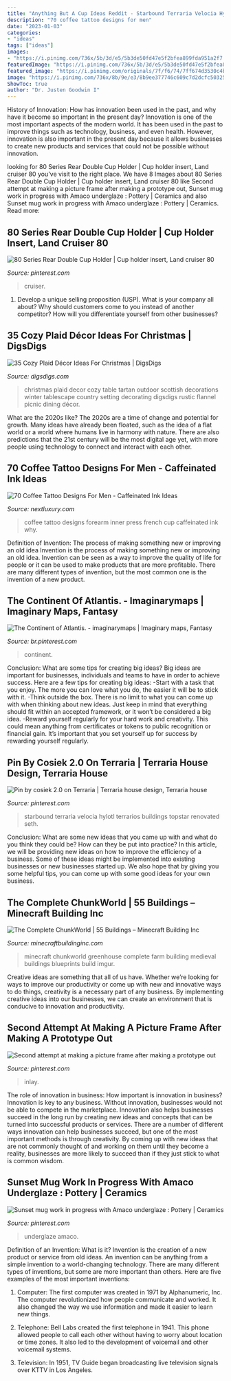 ```yaml
---
title: "Anything But A Cup Ideas Reddit - Starbound Terraria Velocia Hylotl Terrarios Buildings Topstar Renovated Seth"
description: "70 coffee tattoo designs for men"
date: "2023-01-03"
categories:
- "ideas"
tags: ["ideas"]
images:
- "https://i.pinimg.com/736x/5b/3d/e5/5b3de50fd47e5f2bfea899fda951a2f7.jpg"
featuredImage: "https://i.pinimg.com/736x/5b/3d/e5/5b3de50fd47e5f2bfea899fda951a2f7.jpg"
featured_image: "https://i.pinimg.com/originals/7f/f6/74/7ff674d3530c4b9e9654976d5030aa2e.jpg"
image: "https://i.pinimg.com/736x/8b/9e/e3/8b9ee377746c609c7d2dcfc50325034b.jpg"
ShowToc: true
author: "Dr. Justen Goodwin I"
---
```



History of Innovation: How has innovation been used in the past, and why have it become so important in the present day?
Innovation is one of the most important aspects of the modern world. It has been used in the past to improve things such as technology, business, and even health. However, innovation is also important in the present day because it allows businesses to create new products and services that could not be possible without innovation.

	

		
looking for 80 Series Rear Double Cup Holder | Cup holder insert, Land cruiser 80 you've visit to the right place. We have 8 Images about 80 Series Rear Double Cup Holder | Cup holder insert, Land cruiser 80 like Second attempt at making a picture frame after making a prototype out, Sunset mug work in progress with Amaco underglaze : Pottery | Ceramics and also Sunset mug work in progress with Amaco underglaze : Pottery | Ceramics. Read more:
		
    
## 80 Series Rear Double Cup Holder | Cup Holder Insert, Land Cruiser 80

<img loading=lazy src="https://i.pinimg.com/736x/89/2c/3a/892c3a5786fdfd9c8f06568e081efb3c.jpg" onerror="this.onerror=null;this.src='https://tse2.mm.bing.net/th?id=OIP.gSTwGH1dK0hk4v2OH5W_mAHaNL&amp;pid=15.1';" alt="80 Series Rear Double Cup Holder | Cup holder insert, Land cruiser 80">

_Source: pinterest.com_

>cruiser. 

	

1. Develop a unique selling proposition (USP). What is your company all about? Why should customers come to you instead of another competitor? How will you differentiate yourself from other businesses? 

    
## 35 Cozy Plaid Décor Ideas For Christmas | DigsDigs

<img loading=lazy src="http://www.digsdigs.com/photos/cozy-plaid-decor-ideas-for-christmas-22.jpg" onerror="this.onerror=null;this.src='https://tse4.mm.bing.net/th?id=OIP.1aA6y60J-Kzzu5jyJ6jXoAHaLH&amp;pid=15.1';" alt="35 Cozy Plaid Décor Ideas For Christmas | DigsDigs">

_Source: digsdigs.com_

>christmas plaid decor cozy table tartan outdoor scottish decorations winter tablescape country setting decorating digsdigs rustic flannel picnic dining décor. 

	

What are the 2020s like?
The 2020s are a time of change and potential for growth. Many ideas have already been floated, such as the idea of a flat world or a world where humans live in harmony with nature. There are also predictions that the 21st century will be the most digital age yet, with more people using technology to connect and interact with each other.

    
## 70 Coffee Tattoo Designs For Men - Caffeinated Ink Ideas

<img loading=lazy src="http://nextluxury.com/wp-content/uploads/inner-forearm-coffee-tattoo-on-men.jpg" onerror="this.onerror=null;this.src='https://tse4.mm.bing.net/th?id=OIP.1glSpRI_oqUNu35MB0KMcgHaJP&amp;pid=15.1';" alt="70 Coffee Tattoo Designs For Men - Caffeinated Ink Ideas">

_Source: nextluxury.com_

>coffee tattoo designs forearm inner press french cup caffeinated ink why. 

	

Definition of Invention: The process of making something new or improving an old idea
Invention is the process of making something new or improving an old idea. Invention can be seen as a way to improve the quality of life for people or it can be used to make products that are more profitable. There are many different types of invention, but the most common one is the invention of a new product.

    
## The Continent Of Atlantis. - Imaginarymaps | Imaginary Maps, Fantasy

<img loading=lazy src="https://i.pinimg.com/736x/5b/3d/e5/5b3de50fd47e5f2bfea899fda951a2f7.jpg" onerror="this.onerror=null;this.src='https://tse3.mm.bing.net/th?id=OIP.DEqE-aDlzy4afFF5hOWeXwHaEA&amp;pid=15.1';" alt="The Continent of Atlantis. - imaginarymaps | Imaginary maps, Fantasy">

_Source: br.pinterest.com_

>continent. 

	

Conclusion: What are some tips for creating big ideas?
Big ideas are important for businesses, individuals and teams to have in order to achieve success. Here are a few tips for creating big ideas:
-Start with a task that you enjoy. The more you can love what you do, the easier it will be to stick with it.
-Think outside the box. There is no limit to what you can come up with when thinking about new ideas. Just keep in mind that everything should fit within an accepted framework, or it won’t be considered a big idea.
-Reward yourself regularly for your hard work and creativity. This could mean anything from certificates or tokens to public recognition or financial gain. It’s important that you set yourself up for success by rewarding yourself regularly.

    
## Pin By Cosiek 2.0 On Terraria | Terraria House Design, Terraria House

<img loading=lazy src="https://i.pinimg.com/736x/8b/9e/e3/8b9ee377746c609c7d2dcfc50325034b.jpg" onerror="this.onerror=null;this.src='https://tse4.mm.bing.net/th?id=OIP.YLuLl6hjqTmWL87fqmrc9QAAAA&amp;pid=15.1';" alt="Pin by cosiek 2.0 on Terraria | Terraria house design, Terraria house">

_Source: pinterest.com_

>starbound terraria velocia hylotl terrarios buildings topstar renovated seth. 

	

Conclusion: What are some new ideas that you came up with and what do you think they could be? How can they be put into practice?
In this article, we will be providing new ideas on how to improve the efficiency of a business. Some of these ideas might be implemented into existing businesses or new businesses started up. We also hope that by giving you some helpful tips, you can come up with some good ideas for your own business.

    
## The Complete ChunkWorld | 55 Buildings – Minecraft Building Inc

<img loading=lazy src="https://minecraftbuildinginc.com/wp-content/uploads/2016/12/Farm-Greenhouse-Minecraft.jpg" onerror="this.onerror=null;this.src='https://tse2.mm.bing.net/th?id=OIP.I23jOjiSblfADnLnS96_6AHaFj&amp;pid=15.1';" alt="The Complete ChunkWorld | 55 Buildings – Minecraft Building Inc">

_Source: minecraftbuildinginc.com_

>minecraft chunkworld greenhouse complete farm building medieval buildings blueprints build imgur. 

	

Creative ideas are something that all of us have. Whether we’re looking for ways to improve our productivity or come up with new and innovative ways to do things, creativity is a necessary part of any business. By implementing creative ideas into our businesses, we can create an environment that is conducive to innovation and productivity.

    
## Second Attempt At Making A Picture Frame After Making A Prototype Out

<img loading=lazy src="https://i.pinimg.com/originals/7f/f6/74/7ff674d3530c4b9e9654976d5030aa2e.jpg" onerror="this.onerror=null;this.src='https://tse1.mm.bing.net/th?id=OIP.oEKOzt7T7VeHXen2z5Y0zAHaJ4&amp;pid=15.1';" alt="Second attempt at making a picture frame after making a prototype out">

_Source: pinterest.com_

>inlay. 

	

The role of innovation in business: How important is innovation in business?
Innovation is key to any business. Without innovation, businesses would not be able to compete in the marketplace. Innovation also helps businesses succeed in the long run by creating new ideas and concepts that can be turned into successful products or services. There are a number of different ways innovation can help businesses succeed, but one of the most important methods is through creativity. By coming up with new ideas that are not commonly thought of and working on them until they become a reality, businesses are more likely to succeed than if they just stick to what is common wisdom.

    
## Sunset Mug Work In Progress With Amaco Underglaze : Pottery | Ceramics

<img loading=lazy src="https://i.pinimg.com/736x/d4/dc/ba/d4dcbaac992b67f0fef98e875ce8f5d8.jpg" onerror="this.onerror=null;this.src='https://tse1.mm.bing.net/th?id=OIP.dzTRobnCLXR7JKdzpy3P9wHaJQ&amp;pid=15.1';" alt="Sunset mug work in progress with Amaco underglaze : Pottery | Ceramics">

_Source: pinterest.com_

>underglaze amaco. 

	

Definition of an Invention: What is it?
Invention is the creation of a new product or service from old ideas. An invention can be anything from a simple invention to a world-changing technology. There are many different types of inventions, but some are more important than others. Here are five examples of the most important inventions: 
1) Computer: The first computer was created in 1971 by Alphanumeric, Inc. The computer revolutionized how people communicate and worked. It also changed the way we use information and made it easier to learn new things.

2) Telephone: Bell Labs created the first telephone in 1941. This phone allowed people to call each other without having to worry about location or time zones. It also led to the development of voicemail and other voicemail systems.

3) Television: In 1951, TV Guide began broadcasting live television signals over KTTV in Los Angeles.

